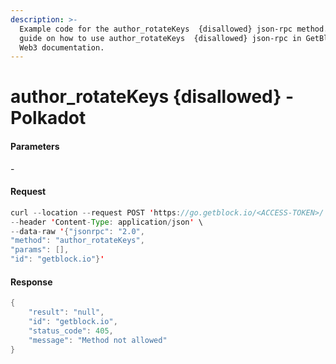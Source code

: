 ```yaml
---
description: >-
  Example code for the author_rotateKeys  {disallowed} json-rpc method. Сomplete
  guide on how to use author_rotateKeys  {disallowed} json-rpc in GetBlock.io
  Web3 documentation.
---
```


# author\_rotateKeys {disallowed} - Polkadot

#### Parameters

\-

#### Request

```java
curl --location --request POST 'https://go.getblock.io/<ACCESS-TOKEN>/' \
--header 'Content-Type: application/json' \
--data-raw '{"jsonrpc": "2.0",
"method": "author_rotateKeys",
"params": [],
"id": "getblock.io"}'
```

#### Response

```java
{
    "result": "null",
    "id": "getblock.io",
    "status_code": 405,
    "message": "Method not allowed"
}
```
